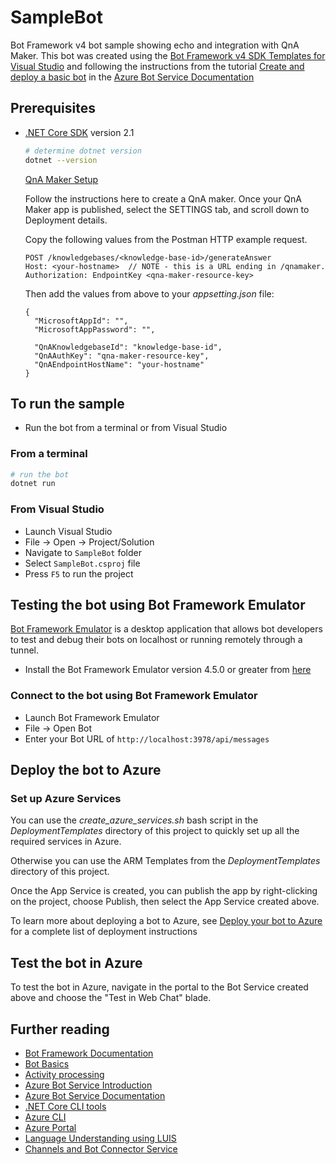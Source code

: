﻿# SampleBot

Bot Framework v4 bot sample showing echo and integration with QnA Maker. This bot was created using the [Bot Framework v4 SDK Templates for Visual Studio](https://marketplace.visualstudio.com/items?itemName=BotBuilder.botbuilderv4)
and following the instructions from the tutorial [Create and deploy a basic bot](https://docs.microsoft.com/en-us/azure/bot-service/bot-builder-tutorial-basic-deploy?view=azure-bot-service-4.0&tabs=csharp)
in the [Azure Bot Service Documentation](https://docs.microsoft.com/en-us/azure/bot-service/?view=azure-bot-service-4.0)

## Prerequisites

- [.NET Core SDK](https://dotnet.microsoft.com/download) version 2.1

  ```bash
  # determine dotnet version
  dotnet --version
  ```

  [QnA Maker Setup](https://www.qnamaker.ai/)

  Follow the instructions here to create a QnA maker. Once your QnA Maker app is published, select the SETTINGS tab, and scroll down to Deployment details. 
  
  Copy the following values from the Postman HTTP example request.

  ```
  POST /knowledgebases/<knowledge-base-id>/generateAnswer
  Host: <your-hostname>  // NOTE - this is a URL ending in /qnamaker.
  Authorization: EndpointKey <qna-maker-resource-key>
  ```

  Then add the values from above to your *appsetting.json* file:

  ```
  {
    "MicrosoftAppId": "",
    "MicrosoftAppPassword": "",
  
    "QnAKnowledgebaseId": "knowledge-base-id",
    "QnAAuthKey": "qna-maker-resource-key",
    "QnAEndpointHostName": "your-hostname" 
  }
  ```


## To run the sample

- Run the bot from a terminal or from Visual Studio

### From a terminal

  ```bash
  # run the bot
  dotnet run
  ```

### From Visual Studio

  - Launch Visual Studio
  - File -> Open -> Project/Solution
  - Navigate to `SampleBot` folder
  - Select `SampleBot.csproj` file
  - Press `F5` to run the project

## Testing the bot using Bot Framework Emulator

[Bot Framework Emulator](https://github.com/microsoft/botframework-emulator) is a desktop application that allows bot developers to test and debug their bots on localhost or running 
remotely through a tunnel.

- Install the Bot Framework Emulator version 4.5.0 or greater from [here](https://github.com/Microsoft/BotFramework-Emulator/releases)

### Connect to the bot using Bot Framework Emulator

- Launch Bot Framework Emulator
- File -> Open Bot
- Enter your Bot URL of `http://localhost:3978/api/messages`

## Deploy the bot to Azure

### Set up Azure Services

You can use the *create_azure_services.sh* bash script in the *DeploymentTemplates* directory of this project to quickly set up all the required services in Azure. 

Otherwise you can use the ARM Templates from the *DeploymentTemplates* directory of this project. 

Once the App Service is created, you can publish the app by right-clicking on the project, choose Publish, then select the App Service created above. 

To learn more about deploying a bot to Azure, see [Deploy your bot to Azure](https://aka.ms/azuredeployment) for a complete list of deployment instructions 

## Test the bot in Azure

To test the bot in Azure, navigate in the portal to the Bot Service created above and choose the "Test in Web Chat" blade.

## Further reading

- [Bot Framework Documentation](https://docs.botframework.com)
- [Bot Basics](https://docs.microsoft.com/azure/bot-service/bot-builder-basics?view=azure-bot-service-4.0)
- [Activity processing](https://docs.microsoft.com/en-us/azure/bot-service/bot-builder-concept-activity-processing?view=azure-bot-service-4.0)
- [Azure Bot Service Introduction](https://docs.microsoft.com/azure/bot-service/bot-service-overview-introduction?view=azure-bot-service-4.0)
- [Azure Bot Service Documentation](https://docs.microsoft.com/azure/bot-service/?view=azure-bot-service-4.0)
- [.NET Core CLI tools](https://docs.microsoft.com/en-us/dotnet/core/tools/?tabs=netcore2x)
- [Azure CLI](https://docs.microsoft.com/cli/azure/?view=azure-cli-latest)
- [Azure Portal](https://portal.azure.com)
- [Language Understanding using LUIS](https://docs.microsoft.com/en-us/azure/cognitive-services/luis/)
- [Channels and Bot Connector Service](https://docs.microsoft.com/en-us/azure/bot-service/bot-concepts?view=azure-bot-service-4.0)

